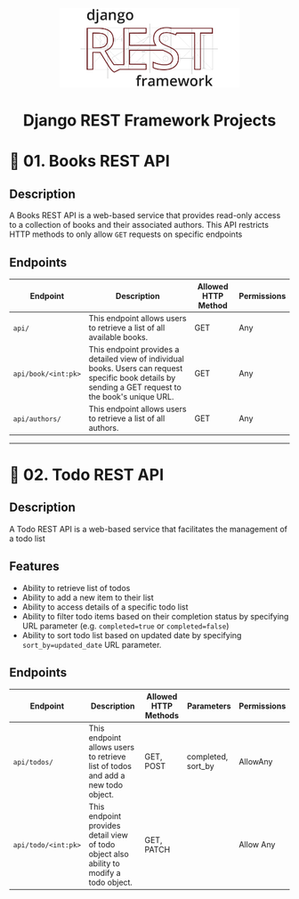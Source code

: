 <p align="center">
    <img src="assets/images/Django-REST-Framework-Logo.png" alt="Django REST Framework Logo" width="324px" />
    <h1 align="center">Django REST Framework Projects</h1>
</p>

# 📕 01. Books REST API

## Description

A Books REST API is a web-based service that provides read-only access to a collection of books and their associated authors. This API restricts HTTP methods to only allow `GET` requests on specific endpoints

## Endpoints

| Endpoint            | Description                                                                                                                                            | Allowed HTTP Method | Permissions |
| ------------------- | ------------------------------------------------------------------------------------------------------------------------------------------------------ | ------------------- | ----------- |
| `api/`              | This endpoint allows users to retrieve a list of all available books.                                                                                  | GET                 | Any         |
| `api/book/<int:pk>` | This endpoint provides a detailed view of individual books. Users can request specific book details by sending a GET request to the book's unique URL. | GET                 | Any         |
| `api/authors/ `     | This endpoint allows users to retrieve a list of all authors.                                                                                          | GET                 | Any         |

<hr>

# 📃 02. Todo REST API

## Description

A Todo REST API is a web-based service that facilitates the management of a todo list

## Features

- Ability to retrieve list of todos
- Ability to add a new item to their list
- Ability to access details of a specific todo list
- Ability to filter todo items based on their completion status by specifying URL parameter (e.g. `completed=true` or `completed=false`)
- Ability to sort todo list based on updated date by specifying `sort_by=updated_date` URL parameter.

## Endpoints

| Endpoint            | Description                                                                             | Allowed HTTP Methods | Parameters         | Permissions |
| ------------------- | --------------------------------------------------------------------------------------- | -------------------- | ------------------ | ----------- |
| `api/todos/`        | This endpoint allows users to retrieve list of todos and add a new todo object.         | GET, POST            | completed, sort_by | AllowAny    |
| `api/todo/<int:pk>` | This endpoint provides detail view of todo object also ability to modify a todo object. | GET, PATCH           |                    | Allow Any   |
